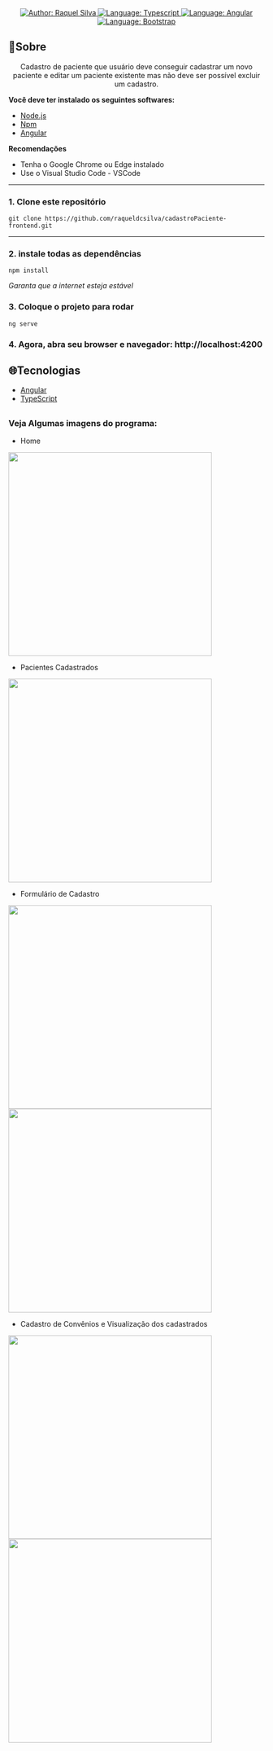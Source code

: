 <div>
    <p align="center">
        <em>
            <br><br>
        </em>
    <a href="https://www.linkedin.com/in/raquel-da-concei%C3%A7%C3%A3o-silva-ab0285189/" target="_blank">
        <img src="https://img.shields.io/static/v1?label=Author&message=Raquel&color=00ba6d&style=for-the-badge&logo=LinkedIn" alt="Author: Raquel Silva">
    </a>
    <a href="#">
        <img src="https://img.shields.io/static/v1?label=Language&message=Typescript&color=blue&style=for-the-badge&logo=Typescript" alt="Language: Typescript">
    </a>
    <a  href="#">
      <img  src="https://img.shields.io/static/v1?label=Framework&message=Angular&color=e23237&style=for-the-badge&logo=Angular"  alt="Language: Angular">
    </a>
    <a href="#">
      <img  src="https://img.shields.io/static/v1?label=Language&message=Bootstrap&color=563d7c&style=for-the-badge&logo=Bootstrap"  alt="Language: Bootstrap">
    </a>
</div>

## 📌Sobre

<div>
    <p align="center">
        Cadastro de paciente que usuário deve conseguir cadastrar um novo paciente e editar um paciente existente mas não deve ser possível excluir um cadastro.
    </p>
</div>


**Você deve ter instalado os seguintes softwares:**
- [Node.js](https://nodejs.org/en/)
- [Npm](https://www.npmjs.com/)
- [Angular](https://angular.io/guide/setup-local)

**Recomendações**
-   Tenha o Google Chrome ou Edge instalado
-   Use o Visual Studio Code - VSCode

  ---
### 1. Clone este repositório
```
git clone https://github.com/raqueldcsilva/cadastroPaciente-frontend.git
```
---
### 2. instale todas as dependências
```
npm install
```

*Garanta que a internet esteja estável* 

### 3. Coloque o projeto para rodar
```
ng serve
```
### 4. Agora, abra seu browser e navegador: http://localhost:4200

## 🌐Tecnologias

- [Angular](https://angular.io/)
- [TypeScript](https://www.typescriptlang.org/)

##
### Veja Algumas imagens do programa:
- Home
<img src="https://i.imgur.com/699YRuw.png" width="400">

- Pacientes Cadastrados 
<img src="https://i.imgur.com/tIi7phn.png" width="400">

- Formulário de Cadastro
<div>
  <img src="https://i.imgur.com/nyg1b7T.png" width="400">
  <img src="https://imgur.com/BcegwXL.png" width="400">
</div>

- Cadastro de Convênios e Visualização dos cadastrados 
<div>
  <img src="https://imgur.com/RYCdXSz.png" width="400">
  <img src="https://imgur.com/1r1BbHV.png" width="400">
</div>
